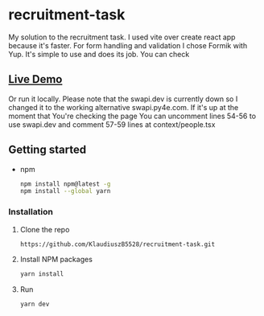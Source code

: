# recruitment-task
My solution to the recruitment task. I used vite over create react app because it's faster.
For form handling and validation I chose Formik with Yup. It's simple to use and does its job.
You can check 
## [Live Demo](https://klaudiuszb5528.github.io/recruitment-task/ "recruitment-task")
Or run it locally.
Please note that the swapi.dev is currently down so I changed it to the working alternative swapi.py4e.com. If it's up at the moment that You're checking the page You can uncomment lines 54-56 to use swapi.dev and comment 57-59 lines at context/people.tsx


## Getting started

- npm

  ```sh
  npm install npm@latest -g
  npm install --global yarn
  ```

### Installation

1. Clone the repo

   ```sh
   https://github.com/KlaudiuszB5528/recruitment-task.git
   ```

2. Install NPM packages

   ```sh
   yarn install
   ```

3. Run
   ```sh
   yarn dev
   ```
